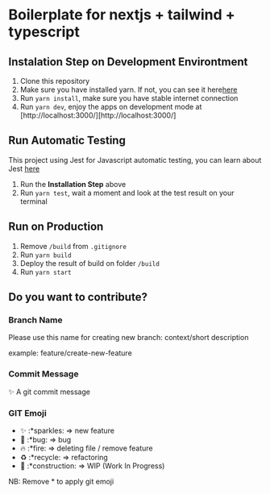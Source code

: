 # Boilerplate for nextjs + tailwind + typescript

## Instalation Step on Development Environtment
1. Clone this repository
2. Make sure you have installed yarn. If not, you can see it here[here](https://yarnpkg.com)
3. Run `yarn install`, make sure you have stable internet connection
4. Run `yarn dev`, enjoy the apps on development mode at [http://localhost:3000/][http://localhost:3000/]

## Run Automatic Testing
This project using Jest for Javascript automatic testing, you can learn about Jest [here](https://jestjs.io/)
1. Run the **Installation Step** above
2. Run `yarn test`, wait a moment and look at the test result on your terminal

## Run on Production
1. Remove `/build` from `.gitignore`
2. Run `yarn build`
3. Deploy the result of build on folder `/build`
2. Run `yarn start`

## Do you want to contribute?
### Branch Name
Please use this name for creating new branch:
context/short description

example:
feature/create-new-feature

### Commit Message
:sparkles: A git commit message

### GIT Emoji
- :sparkles: :*sparkles: => new feature
- :bug: :*bug: => bug
- :fire: :*fire: => deleting file / remove feature
- :recycle: :*recycle: => refactoring
- :construction: :*construction: => WIP (Work In Progress)

NB: Remove * to apply git emoji


